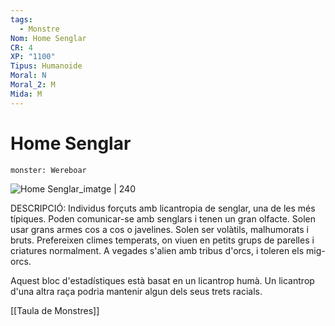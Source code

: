 ```yaml
---
tags:
  - Monstre
Nom: Home Senglar
CR: 4
XP: "1100"
Tipus: Humanoide
Moral: N
Moral_2: M
Mida: M
---
```

# Home Senglar

```statblock
monster: Wereboar
```

![Home Senglar_imatge | 240](https://www.dndbeyond.com/avatars/thumbnails/30832/513/1000/1000/638063840378621476.png)

DESCRIPCIÓ: 
Individus forçuts amb licantropia de senglar, una de les més típiques. Poden comunicar-se amb senglars i tenen un gran olfacte. Solen usar grans armes cos a cos o javelines. Solen ser volàtils, malhumorats i bruts. Prefereixen climes temperats, on viuen en petits grups de parelles i criatures normalment. A vegades s'alien amb tribus d'orcs, i toleren els mig-orcs.

Aquest bloc d'estadístiques està basat en un licantrop humà. Un licantrop d'una altra raça podria mantenir algun dels seus trets racials.

[[Taula de Monstres]]